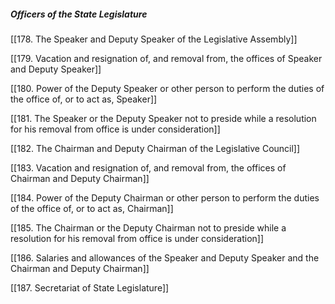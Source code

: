 ##### **_Officers of the State Legislature_**

[[178. The Speaker and Deputy Speaker of the Legislative Assembly]]

[[179. Vacation and resignation of, and removal from, the offices of Speaker and Deputy Speaker]]

[[180. Power of the Deputy Speaker or other person to perform the duties of the office of, or to act as, Speaker]]

[[181. The Speaker or the Deputy Speaker not to preside while a resolution for his removal from office is under consideration]]

[[182. The Chairman and Deputy Chairman of the Legislative Council]]

[[183. Vacation and resignation of, and removal from, the offices of Chairman and Deputy Chairman]]

[[184. Power of the Deputy Chairman or other person to perform the duties of the office of, or to act as, Chairman]]

[[185. The Chairman or the Deputy Chairman not to preside while a resolution for his removal from office is under consideration]]

[[186. Salaries and allowances of the Speaker and Deputy Speaker and the Chairman and Deputy Chairman]]

[[187. Secretariat of State Legislature]]